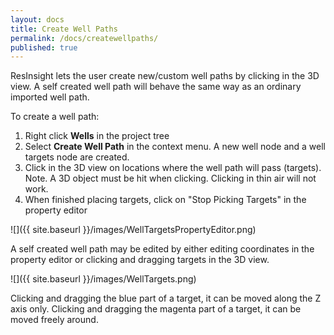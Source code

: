 ```yaml
---
layout: docs
title: Create Well Paths
permalink: /docs/createwellpaths/
published: true
---
```


ResInsight lets the user create new/custom well paths by clicking in the 3D view. A self created well path will behave the same way as an ordinary imported well path.

To create a well path:
1. Right click **Wells** in the project tree
2. Select **Create Well Path** in the context menu. A new well node and a well targets node are created.
3. Click in the 3D view on locations where the well path will pass (targets). Note. A 3D object must be hit when clicking. Clicking in thin air will not work.
4. When finished placing targets, click on "Stop Picking Targets" in the property editor

![]({{ site.baseurl }}/images/WellTargetsPropertyEditor.png)

A self created well path may be edited by either editing coordinates in the property editor or clicking and dragging targets in the 3D view. 

![]({{ site.baseurl }}/images/WellTargets.png)

Clicking and dragging the blue part of a target, it can be moved along the Z axis only. Clicking and dragging the magenta part of a target, it can be moved freely around.
